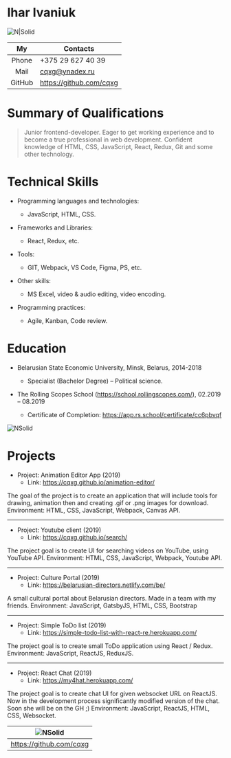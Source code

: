 # Ihar Ivaniuk

![N|Solid](http://images.vfl.ru/ii/1579256102/0c34e269/29230262.jpg)


|   My   	| Contacts                	|
|:------:	|-------------------------	|
|  Phone 	| +375 29 627 40 39       	|
|  Mail  	| cqxg@ynadex.ru          	|
| GitHub 	| https://github.com/cqxg 	|
# Summary of Qualifications 
>Junior frontend-developer.
> Eager to get working experience and to become a true professional in web development.
> Confident knowledge of HTML, CSS, JavaScript, React, Redux, Git and some other technology.  
  
  # Technical Skills    

-  Programming languages and technologies:   
    - JavaScript, HTML, CSS.

- Frameworks and Libraries:  
    - React, Redux, etc.
- Tools: 
  - GIT, Webpack, VS Code, Figma, PS, etc.  
-  Other skills: 
   - MS Excel, video & audio editing, video encoding.
  - Programming practices: 
    - Agile, Kanban, Code review.
    
 # Education

-  Belarusian State Economic University, Minsk, Belarus, 2014-2018
   - Specialist (Bachelor Degree) – Political science.  
   

-  The Rolling Scopes School (https://school.rollingscopes.com/), 02.2019 – 08.2019
   - Certificate of Completion: https://app.rs.school/certificate/cc6pbvqf  

![NSolid](http://images.vfl.ru/ii/1579265360/ded6a491/29232230.png)


# Projects
  - Project: Animation Editor App (2019)
    -  Link:  https://cqxg.github.io/animation-editor/  
    
The goal of the project is to create an application that will include tools for drawing, animation then and creating .gif or .png images for download.
Environment: HTML, CSS, JavaScript, Webpack, Canvas API.

-----

  - Project: Youtube client (2019)
    -  Link: https://cqxg.github.io/search/  
    
The project goal is to create UI for searching videos on YouTube, using YouTube API.
Environment: HTML, CSS, JavaScript, Webpack, Youtube API.

-----

  - Project: Culture Portal (2019)
    -  Link: https://belarusian-directors.netlify.com/be/  
    
A small cultural portal about Belarusian directors. Made in a team with my friends.
Environment: JavaScript, GatsbyJS, HTML, CSS, Bootstrap

-----

  - Project: Simple ToDo list (2019)
    -  Link: https://simple-todo-list-with-react-re.herokuapp.com/  
    
The project goal is to create small ToDo application using React / Redux.
Environment: JavaScript, ReactJS, ReduxJS.

-----

  - Project: React Chat (2019)
    -  Link: https://my4hat.herokuapp.com/  
    
The project goal is to create chat UI for given websocket URL on ReactJS. Now in the development process significantly modified version of the chat. Soon she will be on the GH ;)
Environment: JavaScript, ReactJS, HTML, CSS, Websocket.  

|![NSolid](http://images.vfl.ru/ii/1579264461/66a6c62b/29232129.png)|
|:--:|
|  https://github.com/cqxg|

